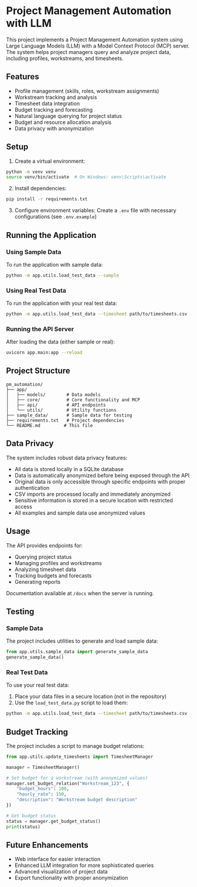 # Project Management Automation with LLM

This project implements a Project Management Automation system using Large Language Models (LLM) with a Model Context Protocol (MCP) server. The system helps project managers query and analyze project data, including profiles, workstreams, and timesheets.

## Features

- Profile management (skills, roles, workstream assignments)
- Workstream tracking and analysis
- Timesheet data integration
- Budget tracking and forecasting
- Natural language querying for project status
- Budget and resource allocation analysis
- Data privacy with anonymization

## Setup

1. Create a virtual environment:
```bash
python -m venv venv
source venv/bin/activate  # On Windows: venv\Scripts\activate
```

2. Install dependencies:
```bash
pip install -r requirements.txt
```

3. Configure environment variables:
Create a `.env` file with necessary configurations (see `.env.example`)

## Running the Application

### Using Sample Data
To run the application with sample data:
```bash
python -m app.utils.load_test_data --sample
```

### Using Real Test Data
To run the application with your real test data:
```bash
python -m app.utils.load_test_data --timesheet path/to/timesheets.csv --project-data path/to/project_data.xlsx
```

### Running the API Server
After loading the data (either sample or real):
```bash
uvicorn app.main:app --reload
```

## Project Structure

```
pm_automation/
├── app/
│   ├── models/        # Data models
│   ├── core/          # Core functionality and MCP
│   ├── api/           # API endpoints
│   └── utils/         # Utility functions
├── sample_data/       # Sample data for testing
├── requirements.txt   # Project dependencies
└── README.md         # This file
```

## Data Privacy

The system includes robust data privacy features:

- All data is stored locally in a SQLite database
- Data is automatically anonymized before being exposed through the API
- Original data is only accessible through specific endpoints with proper authentication
- CSV imports are processed locally and immediately anonymized
- Sensitive information is stored in a secure location with restricted access
- All examples and sample data use anonymized values

## Usage

The API provides endpoints for:
- Querying project status
- Managing profiles and workstreams
- Analyzing timesheet data
- Tracking budgets and forecasts
- Generating reports

Documentation available at `/docs` when the server is running.

## Testing

### Sample Data
The project includes utilities to generate and load sample data:
```python
from app.utils.sample_data import generate_sample_data
generate_sample_data()
```

### Real Test Data
To use your real test data:
1. Place your data files in a secure location (not in the repository)
2. Use the `load_test_data.py` script to load them:
```bash
python -m app.utils.load_test_data --timesheet path/to/timesheets.csv --project-data path/to/project_data.xlsx
```

## Budget Tracking

The project includes a script to manage budget relations:

```python
from app.utils.update_timesheets import TimesheetManager

manager = TimesheetManager()

# Set budget for a workstream (with anonymized values)
manager.set_budget_relation("Workstream_123", {
    "budget_hours": 100,
    "hourly_rate": 150,
    "description": "Workstream budget description"
})

# Get budget status
status = manager.get_budget_status()
print(status)
```

## Future Enhancements

- Web interface for easier interaction
- Enhanced LLM integration for more sophisticated queries
- Advanced visualization of project data
- Export functionality with proper anonymization
